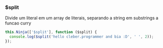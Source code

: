 ###  $split

Divide um literal em um array de literais, separando a string em substrings a funcao curry

```javascript
this.Ninja(['$split'], function ($split) {
  console.log($split('hello cleber.programmer and bia :D', ' ', 2));
});
```
